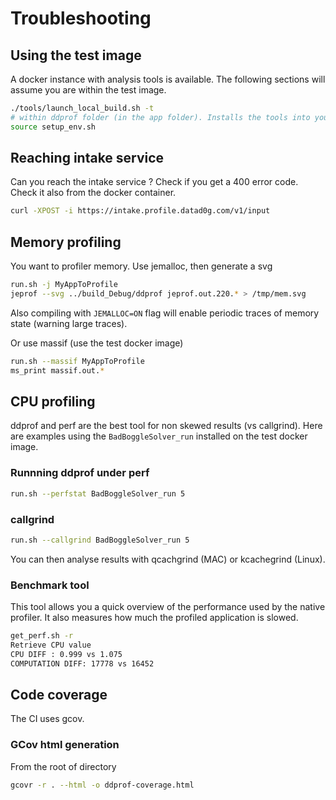 
# Troubleshooting

## Using the test image

A docker instance with analysis tools is available. The following sections will assume you are within the test image.

```bash
./tools/launch_local_build.sh -t
# within ddprof folder (in the app folder). Installs the tools into your path
source setup_env.sh
```

## Reaching intake service

Can you reach the intake service ? Check if you get a 400 error code. Check it also from the docker container.

```bash
curl -XPOST -i https://intake.profile.datad0g.com/v1/input
```

## Memory profiling

You want to profiler memory. Use jemalloc, then generate a svg

```bash
run.sh -j MyAppToProfile
jeprof --svg ../build_Debug/ddprof jeprof.out.220.* > /tmp/mem.svg
```

Also compiling with `JEMALLOC=ON` flag will enable periodic traces of memory state (warning large traces).

Or use massif (use the test docker image)

```bash
run.sh --massif MyAppToProfile
ms_print massif.out.*
```

## CPU profiling

ddprof and perf are the best tool for non skewed results (vs callgrind).
Here are examples using the `BadBoggleSolver_run` installed on the test docker image.

### Runnning ddprof under perf

```bash
run.sh --perfstat BadBoggleSolver_run 5
```

### callgrind

```bash
run.sh --callgrind BadBoggleSolver_run 5
```

You can then analyse results with qcachgrind (MAC) or kcachegrind (Linux).

### Benchmark tool

This tool allows you a quick overview of the performance used by the native profiler. It also measures how much the profiled application is slowed.

```bash
get_perf.sh -r 
Retrieve CPU value
CPU DIFF : 0.999 vs 1.075 
COMPUTATION DIFF: 17778 vs 16452
```

## Code coverage

The CI uses gcov.

### GCov html generation

From the root of directory

```bash
gcovr -r . --html -o ddprof-coverage.html
```
